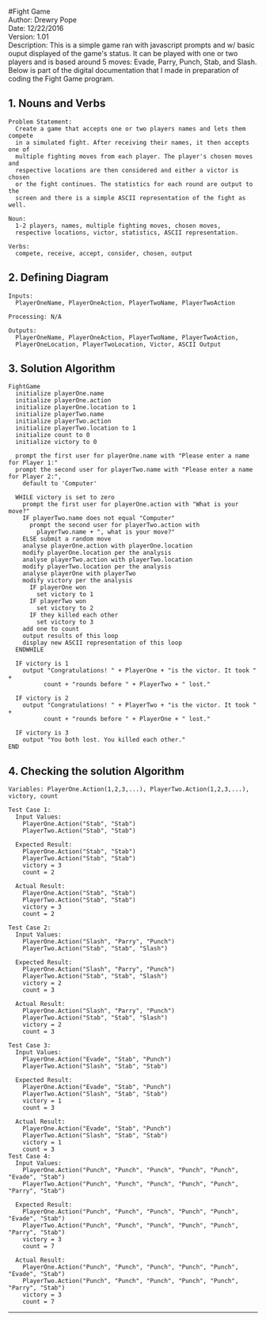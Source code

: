 #Fight Game<br>
Author: Drewry Pope<br>
Date: 12/22/2016<br>
Version: 1.01<br>
Description: This is a simple game ran with javascript prompts and w/ basic
             ouput displayed of the game's status. It can be played with one
             or two players and is based around 5 moves: Evade, Parry, Punch,
             Stab, and Slash. Below is part of the digital documentation that
             I made in preparation of coding the Fight Game program.
             
##  1. Nouns and Verbs
   
    Problem Statement: 
      Create a game that accepts one or two players names and lets them compete
      in a simulated fight. After receiving their names, it then accepts one of
      multiple fighting moves from each player. The player's chosen moves and
      respective locations are then considered and either a victor is chosen
      or the fight continues. The statistics for each round are output to the
      screen and there is a simple ASCII representation of the fight as well.
    
    Noun:
      1-2 players, names, multiple fighting moves, chosen moves, 
      respective locations, victor, statistics, ASCII representation.
    
    Verbs:
      compete, receive, accept, consider, chosen, output
  
##  2. Defining Diagram
    
    Inputs:
      PlayerOneName, PlayerOneAction, PlayerTwoName, PlayerTwoAction
    
    Processing: N/A
  
    Outputs:
      PlayerOneName, PlayerOneAction, PlayerTwoName, PlayerTwoAction,
      PlayerOneLocation, PlayerTwoLocation, Victor, ASCII Output
  
##  3. Solution Algorithm
  
    FightGame
      initialize playerOne.name
      initialize playerOne.action
      initialize playerOne.location to 1
      initialize playerTwo.name
      initialize playerTwo.action
      initialize playerTwo.location to 1
      initialize count to 0
      initialize victory to 0
      
      prompt the first user for playerOne.name with "Please enter a name for Player 1:"
      prompt the second user for playerTwo.name with "Please enter a name for Player 2:",
        default to 'Computer'
      
      WHILE victory is set to zero
        prompt the first user for playerOne.action with "What is your move?"
        IF playerTwo.name does not equal "Computer"
          prompt the second user for playerTwo.action with 
            playerTwo.name + ", what is your move?"
        ELSE submit a random move
        analyse playerOne.action with playerOne.location
        modify playerOne.location per the analysis
        analyse playerTwo.action with playerTwo.location
        modify playerTwo.location per the analysis
        analyse playerOne with playerTwo
        modify victory per the analysis
          IF playerOne won
            set victory to 1
          IF playerTwo won
            set victory to 2
          IF they killed each other
            set victory to 3
        add one to count
        output results of this loop
        display new ASCII representation of this loop
      ENDWHILE
      
      IF victory is 1
        output "Congratulations! " + PlayerOne + "is the victor. It took " +
              count + "rounds before " + PlayerTwo + " lost."
  
      IF victory is 2
        output "Congratulations! " + PlayerTwo + "is the victor. It took " +
              count + "rounds before " + PlayerOne + " lost."
  
      IF victory is 3
        output "You both lost. You killed each other."
    END
  
##  4. Checking the solution Algorithm
    
    Variables: PlayerOne.Action(1,2,3,...), PlayerTwo.Action(1,2,3,...), victory, count
    
    Test Case 1:
      Input Values:
        PlayerOne.Action("Stab", "Stab")
        PlayerTwo.Action("Stab", "Stab")
        
      Expected Result:
        PlayerOne.Action("Stab", "Stab")
        PlayerTwo.Action("Stab", "Stab") 
        victory = 3 
        count = 2
        
      Actual Result: 
        PlayerOne.Action("Stab", "Stab")
        PlayerTwo.Action("Stab", "Stab") 
        victory = 3 
        count = 2
        
    Test Case 2:
      Input Values:
        PlayerOne.Action("Slash", "Parry", "Punch")
        PlayerTwo.Action("Stab", "Stab", "Slash") 
        
      Expected Result:
        PlayerOne.Action("Slash", "Parry", "Punch")
        PlayerTwo.Action("Stab", "Stab", "Slash") 
        victory = 2
        count = 3
        
      Actual Result: 
        PlayerOne.Action("Slash", "Parry", "Punch")
        PlayerTwo.Action("Stab", "Stab", "Slash") 
        victory = 2 
        count = 3 
        
    Test Case 3:
      Input Values:
        PlayerOne.Action("Evade", "Stab", "Punch")
        PlayerTwo.Action("Slash", "Stab", "Stab") 
        
      Expected Result:
        PlayerOne.Action("Evade", "Stab", "Punch")
        PlayerTwo.Action("Slash", "Stab", "Stab") 
        victory = 1
        count = 3
        
      Actual Result: 
        PlayerOne.Action("Evade", "Stab", "Punch")
        PlayerTwo.Action("Slash", "Stab", "Stab") 
        victory = 1 
        count = 3
    Test Case 4:
      Input Values:
        PlayerOne.Action("Punch", "Punch", "Punch", "Punch", "Punch", "Evade", "Stab")
        PlayerTwo.Action("Punch", "Punch", "Punch", "Punch", "Punch", "Parry", "Stab") 
        
      Expected Result:
        PlayerOne.Action("Punch", "Punch", "Punch", "Punch", "Punch", "Evade", "Stab")
        PlayerTwo.Action("Punch", "Punch", "Punch", "Punch", "Punch", "Parry", "Stab") 
        victory = 3
        count = 7
        
      Actual Result: 
        PlayerOne.Action("Punch", "Punch", "Punch", "Punch", "Punch", "Evade", "Stab")
        PlayerTwo.Action("Punch", "Punch", "Punch", "Punch", "Punch", "Parry", "Stab")
        victory = 3
        count = 7
---
